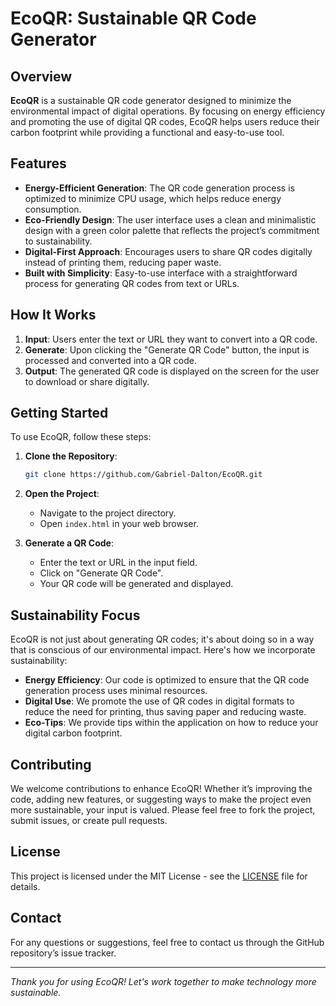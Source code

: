 # EcoQR: Sustainable QR Code Generator

## Overview
**EcoQR** is a sustainable QR code generator designed to minimize the environmental impact of digital operations. By focusing on energy efficiency and promoting the use of digital QR codes, EcoQR helps users reduce their carbon footprint while providing a functional and easy-to-use tool.

## Features
- **Energy-Efficient Generation**: The QR code generation process is optimized to minimize CPU usage, which helps reduce energy consumption.
- **Eco-Friendly Design**: The user interface uses a clean and minimalistic design with a green color palette that reflects the project’s commitment to sustainability.
- **Digital-First Approach**: Encourages users to share QR codes digitally instead of printing them, reducing paper waste.
- **Built with Simplicity**: Easy-to-use interface with a straightforward process for generating QR codes from text or URLs.

## How It Works
1. **Input**: Users enter the text or URL they want to convert into a QR code.
2. **Generate**: Upon clicking the "Generate QR Code" button, the input is processed and converted into a QR code.
3. **Output**: The generated QR code is displayed on the screen for the user to download or share digitally.

## Getting Started
To use EcoQR, follow these steps:

1. **Clone the Repository**:
    ```bash
    git clone https://github.com/Gabriel-Dalton/EcoQR.git
    ```

2. **Open the Project**:
   - Navigate to the project directory.
   - Open `index.html` in your web browser.

3. **Generate a QR Code**:
   - Enter the text or URL in the input field.
   - Click on "Generate QR Code".
   - Your QR code will be generated and displayed.

## Sustainability Focus
EcoQR is not just about generating QR codes; it's about doing so in a way that is conscious of our environmental impact. Here's how we incorporate sustainability:

- **Energy Efficiency**: Our code is optimized to ensure that the QR code generation process uses minimal resources.
- **Digital Use**: We promote the use of QR codes in digital formats to reduce the need for printing, thus saving paper and reducing waste.
- **Eco-Tips**: We provide tips within the application on how to reduce your digital carbon footprint.

## Contributing
We welcome contributions to enhance EcoQR! Whether it’s improving the code, adding new features, or suggesting ways to make the project even more sustainable, your input is valued. Please feel free to fork the project, submit issues, or create pull requests.

## License
This project is licensed under the MIT License - see the [LICENSE](LICENSE) file for details.

## Contact
For any questions or suggestions, feel free to contact us through the GitHub repository’s issue tracker.

---

*Thank you for using EcoQR! Let's work together to make technology more sustainable.*
